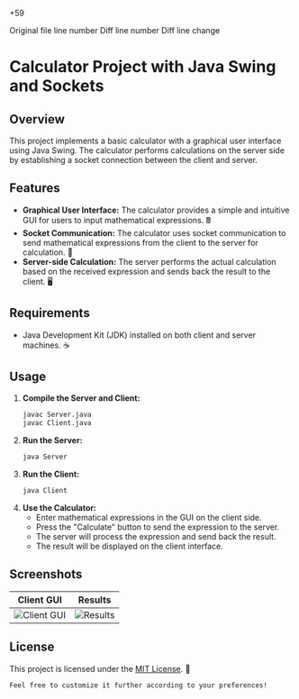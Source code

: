 +59


Original file line number	Diff line number	Diff line change
# Calculator Project with Java Swing and Sockets
## Overview
This project implements a basic calculator with a graphical user interface using Java Swing. The calculator performs calculations on the server side by establishing a socket connection between the client and server.
## Features
- **Graphical User Interface:** The calculator provides a simple and intuitive GUI for users to input mathematical expressions. 🖩
- **Socket Communication:** The calculator uses socket communication to send mathematical expressions from the client to the server for calculation. 📡
- **Server-side Calculation:** The server performs the actual calculation based on the received expression and sends back the result to the client. 🖥️
## Requirements
- Java Development Kit (JDK) installed on both client and server machines. ☕
## Usage
1. **Compile the Server and Client:**
   ```bash
   javac Server.java
   javac Client.java
   ```
2. **Run the Server:**
   ```bash
   java Server
   ```
3. **Run the Client:**
   ```bash
   java Client
   ```
4. **Use the Calculator:**
   - Enter mathematical expressions in the GUI on the client side.
   - Press the "Calculate" button to send the expression to the server.
   - The server will process the expression and send back the result.
   - The result will be displayed on the client interface.
## Screenshots
| Client GUI                       | Results                       |
| -------------------------------- | ----------------------------- |
| ![Client GUI](screenshots/1.png) | ![Results](screenshots/2.png) |
## License
This project is licensed under the [MIT License](LICENSE). 📄
```
Feel free to customize it further according to your preferences!
```
